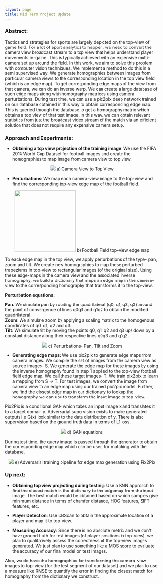 ```yaml
---
layout: page
title: Mid Term Project Update
---
```


<!-- <p class="message">
  Hey there! This page is included as an example. Feel free to customize it for your own use upon downloading. Carry on!
</p> -->

### Abstract:
Tactics and strategies for sports are largely depicted on the top-view of game field. For a lot of sport analytics to happen, we need to convert the camera view broadcast stream to a top view that helps understand player movements in-game. This is typically achieved with an expensive multi-camera set up around the field. In this work, we aim to solve this problem with computer vision techniques. We implement a method to do this in a semi supervised way. We generate homographies between images from particular camera views to the corresponding location in the top view field (which is an edge map). To get corresponding edge maps of the view from that camera, we can do an inverse warp. We can create a large database of such edge maps along with homography matrices using camera perturbations. During test time, we can use a pix2pix deep network trained on our database obtained in this way to obtain corresponding edge map. This is queried through the database to get a homography matrix which obtains a top view of that test image. In this way, we can obtain relevant statistics from just the broadcast video stream of the match via an efficient solution that does not require any expensive camera setup.


### Approach and Experiments:

+ **Obtaining a top view projection of the training image**: We use the FIFA 2014 World Cup Dataset for football images and create the homographies to map image from camera view to top view.  

<p align="center">
	<img src="{{site.baseurl}}/public/camera2top.png" />
	a) Camera View to Top View
</p>

+ **Perturbations**: We map each camera-view image to the top-view and find the corresponding top-view edge map of the football field.  

<p align="center">
	<img height="200px" src="{{site.baseurl}}/public/football_field.jpg" />
	b) Football Field top-view edge map
</p>

To each edge map in the top view, we apply perturbations of the type- pan, zoom and tilt. We create new homographies to map these perturbed trapeziums in top-view to rectangular images (of the original size). Using these edge-maps in the camera view and the associated inverse homography, we build a dictionary that maps an edge map in the camera-view to the corresponding homography that transforms it to the top-view.

**Perturbation equations:**

**Pan**: We simulate pan by rotating the quadrilateral (q0, q1, q2, q3) around the point of convergence of lines q0q3 and q1q2 to obtain the modified quadrilateral.  
**Zoom**: We simulate zoom by applying a scaling matrix to the homogenous coordinates of q0, q1, q2 and q3.  
**Tilt**: We simulate tilt by moving the points q0, q1, q2 and q3 up/ down by a constant distance along their respective lines q0q3 and q1q2.

<p align="center">
	<img src="{{site.baseurl}}/public/zpt.png" />
	c) Perturbations- Pan, Tilt and Zoom
</p>


+ **Generating edge maps:** We use pix2pix to generate edge maps from camera images. We compile the set of images from the camera view as source images- S. We generate the edge map for these images by using the inverse homography found in step 1 applied to the top-view football field edge map. We call these target images- T. We train pix2pix to learn a mapping from S -> T. For test images, we convert the image from camera view to an edge map using our trained pix2pix model. Further, we find the closest edge map in our dictionary to lookup the homography we can use to transform the input image to top-view.

Pix2Pix is a conditional GAN which takes an input image x and translates it to a target domain y. Adversarial supervision exists to make generated outputs i.e G(x) look similar to the data distribution of y. There is also supervision based on the ground truth data in terms of L1 loss.

<p align="center">
	<img src="{{site.baseurl}}/public/GAN.png" />
	d) GAN equations
</p>

During test time, the query image is passed through the generator to obtain the corresponding edge map which can be used for matching with the database.

<p align="center">
	<img src="{{site.baseurl}}/public/pix2pix.png" />
	e) Adversarial training pipeline for edge map generation using Pix2Pix 
</p>

### Up next:
+ **Obtaining top view projecting during testing**: Use a KNN approach to find the closest match in the dictionary to the edgemap from the input image. The best match would be obtained based on which samples give minimum distance in terms of chamfer distance, HOG features, SIFT features, etc.


+ **Player Detection**: Use DBScan to obtain the approximate location of a player and map it to top-view.

+ **Measuring Accuracy**: Since there is no absolute metric and we don't have ground truth for test images (of player positions in top-view), we plan to qualitatively assess the correctness of the top-view images generated. We just plan to use something like a MOS score to evaluate the accuracy of our final model on test images.

Also, we do have the homographies for transforming the camera-view images to top-view (for the test segment of our dataset) and we plan to use a measure like RMSE to quantify the error in finding the closest match for homography from the dictionary we construct.